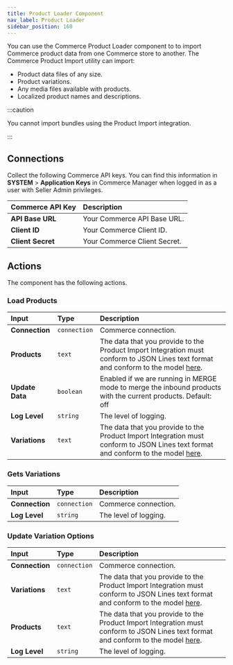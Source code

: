 ```yaml
---
title: Product Loader Component
nav_label: Product Loader
sidebar_position: 160
---
```


You can use the Commerce Product Loader component to to import Commerce product data from one Commerce store to another. The Commerce Product Import utility can import:

- Product data files of any size. 
- Product variations. 
- Any media files available with products.
- Localized product names and descriptions.

:::caution

You cannot import bundles using the Product Import integration.

:::

## Connections

Collect the following Commerce API keys. You can find this information in **SYSTEM** > **Application Keys** in Commerce Manager when logged in as a user with Seller Admin privileges.

| Commerce API Key  | Description                  |
|:------------------|:-----------------------------|
| **API Base URL**  | Your Commerce API Base URL.  |
| **Client ID**     | Your Commerce Client ID.     |
| **Client Secret** | Your Commerce Client Secret. |

## Actions

The component has the following actions.

### Load Products

| Input           | Type         | Description                                                                                                                                                                                                                                |
|:----------------|:-------------|:-------------------------------------------------------------------------------------------------------------------------------------------------------------------------------------------------------------------------------------------| 
| **Connection**  | `connection` | Commerce connection.                                                                                                                                                                                                                       | 
| **Products**    | `text`       | The data that you provide to the Product Import Integration must conform to JSON Lines text format and conform to the model [here](/self-managed/composer/integration-hub/store-management/product-import#product-import-integration-file-format). |
| **Update Data** | `boolean`    | Enabled if we are running in MERGE mode to merge the inbound products with the current products. Default: off                                                                                                                              |
| **Log Level**   | `string`     | The level of logging.                                                                                                                                                                                                                      |
| **Variations**  | `text`       | The data that you provide to the Product Import Integration must conform to JSON Lines text format and conform to the model [here](/self-managed/composer/integration-hub/store-management/product-import#product-import-integration-file-format). |

### Gets Variations

| Input          | Type         | Description           |
|:---------------|:-------------|:----------------------| 
| **Connection** | `connection` | Commerce connection.  | 
| **Log Level**  | `string`     | The level of logging. | 

### Update Variation Options

| Input          | Type         | Description                                                                                                                                                                                                                                |
|:---------------|:-------------|:-------------------------------------------------------------------------------------------------------------------------------------------------------------------------------------------------------------------------------------------| 
| **Connection** | `connection` | Commerce connection.                                                                                                                                                                                                                       | 
| **Variations** | `text`       | The data that you provide to the Product Import Integration must conform to JSON Lines text format and conform to the model [here](/self-managed/composer/integration-hub/store-management/product-import#product-import-integration-file-format). | 
| **Products**   | `text`       | The data that you provide to the Product Import Integration must conform to JSON Lines text format and conform to the model [here](/self-managed/composer/integration-hub/store-management/product-import#product-import-integration-file-format). | 
| **Log Level**  | `string`     | The level of logging.                                                                                                                                                                                                                      | 

